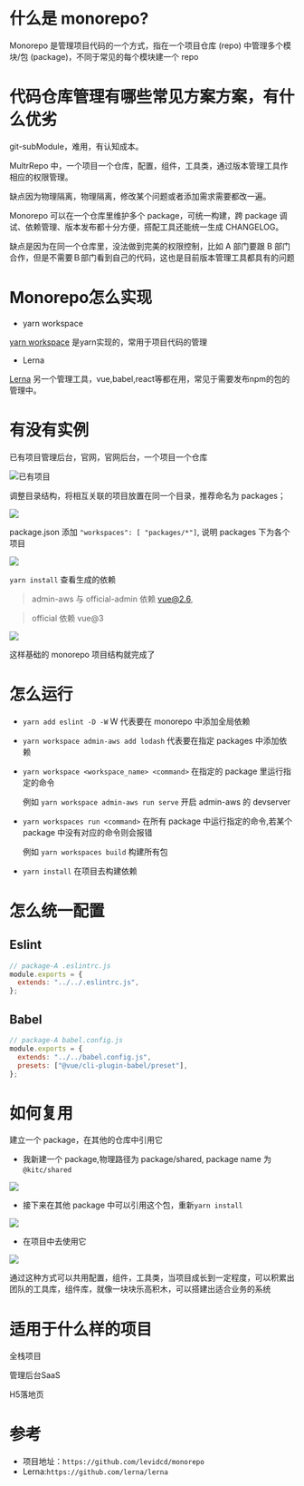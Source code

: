 # 什么是 monorepo?

Monorepo 是管理项目代码的一个方式，指在一个项目仓库 (repo) 中管理多个模块/包 (package)，不同于常见的每个模块建一个 repo

# 代码仓库管理有哪些常见方案方案，有什么优劣

git-subModule，难用，有认知成本。

MultrRepo 中，一个项目一个仓库，配置，组件，工具类，通过版本管理工具作相应的权限管理。

缺点因为物理隔离，物理隔离，修改某个问题或者添加需求需要都改一遍。

Monorepo 可以在一个仓库里维护多个 package，可统一构建，跨 package 调试、依赖管理、版本发布都十分方便，搭配工具还能统一生成 CHANGELOG。

缺点是因为在同一个仓库里，没法做到完美的权限控制，比如 A 部门要跟 B 部门合作，但是不需要Ｂ部门看到自己的代码，这也是目前版本管理工具都具有的问题

# Monorepo怎么实现

- yarn workspace

[yarn workspace](`https://yarn.bootcss.com/`) 是yarn实现的，常用于项目代码的管理

- Lerna

[Lerna](`https://github.com/lerna/lerna`) 另一个管理工具，vue,babel,react等都在用，常见于需要发布npm的包的管理中。


# 有没有实例

已有项目管理后台，官网，官网后台，一个项目一个仓库

![已有项目](https://raw.githubusercontent.com/levidcd/ImageHosting/main/img/20210820134847.png)

调整目录结构，将相互关联的项目放置在同一个目录，推荐命名为 packages；

![](https://raw.githubusercontent.com/levidcd/ImageHosting/main/img/20210820135152.png)

package.json 添加 `"workspaces": [ "packages/*"]`, 说明 packages 下为各个项目

![](https://raw.githubusercontent.com/levidcd/ImageHosting/main/img/20210820135234.png)

`yarn install` 查看生成的依赖

> admin-aws 与 official-admin 依赖 vue@2.6,

> official 依赖 vue@3

![](https://raw.githubusercontent.com/levidcd/ImageHosting/main/img/20210820135858.png)

这样基础的 monorepo 项目结构就完成了

# 怎么运行

- `yarn add eslint -D -W` W 代表要在 monorepo 中添加全局依赖

- `yarn workspace admin-aws add lodash` 代表要在指定 packages 中添加依赖

- `yarn workspace <workspace_name> <command>` 在指定的 package 里运行指定的命令

  例如 `yarn workspace admin-aws run serve` 开启 admin-aws 的 devserver

- `yarn workspaces run <command>` 在所有 package 中运行指定的命令,若某个 package 中没有对应的命令则会报错

  例如 `yarn workspaces build` 构建所有包

- `yarn install` 在项目去构建依赖

# 怎么统一配置

## Eslint

```javascript
// package-A .eslintrc.js
module.exports = {
  extends: "../../.eslintrc.js",
};
```

## Babel

```javascript
// package-A babel.config.js
module.exports = {
  extends: "../../babel.config.js",
  presets: ["@vue/cli-plugin-babel/preset"],
};
```

# 如何复用

建立一个 package，在其他的仓库中引用它

- 我新建一个 package,物理路径为 package/shared, package name 为`@kitc/shared`

![](https://raw.githubusercontent.com/levidcd/ImageHosting/main/img/20210820141403.png)

- 接下来在其他 package 中可以引用这个包，重新`yarn install`

![](https://raw.githubusercontent.com/levidcd/ImageHosting/main/img/20210820141629.png)

- 在项目中去使用它

![](https://raw.githubusercontent.com/levidcd/ImageHosting/main/img/20210820141706.png)

通过这种方式可以共用配置，组件，工具类，当项目成长到一定程度，可以积累出团队的工具库，组件库，就像一块块乐高积木，可以搭建出适合业务的系统

# 适用于什么样的项目

全栈项目

管理后台SaaS

H5落地页

# 参考

- 项目地址：`https://github.com/levidcd/monorepo`
- Lerna:`https://github.com/lerna/lerna`
